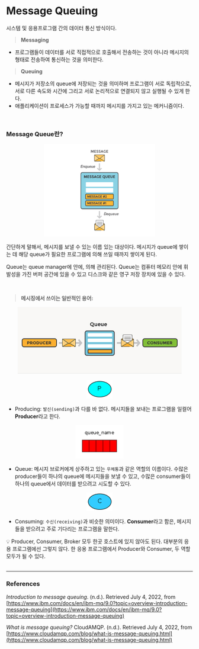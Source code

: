 # **Message Queuing**

시스템 및 응용프로그램 간의 데이터 통신 방식이다.

> **Messaging**
> 
- 프로그램들이 데이터를 서로 직접적으로 호출해서 전송하는 것이 아니라 메시지의 형태로 전송하여 통신하는 것을 의미한다.

> **Queuing**
> 
- 메시지가 저장소의 queue에 저장되는 것을 의미하며 프로그램이 서로 독립적으로, 서로 다른 속도와 시간에 그리고 서로 논리적으로 연결되지 않고 실행될 수 있게 한다.
- 애플리케이션이 프로세스가 가능할 때까지 메시지를 가지고 있는 메커니즘이다.

<br>

### Message Queue란?

<p align="center"><img src="resources/0.png" height="250" width="300"></p>

간단하게 말해서, 메시지를 보낼 수 있는 이름 있는 대상이다. 메시지가 queue에 쌓이는 데 해당 queue가 필요한 프로그램에 의해 쓰일 때까지 쌓이게 된다.

Queue는 queue manager에 안에, 의해 관리된다. Queue는 컴퓨터 메모리 안에 휘발성을 가진 버퍼 공간에 있을 수 있고 디스크와 같은 영구 저장 장치에 있을 수 있다. 

<br>

> **메시징에서 쓰이는 일반적인 용어:**
> 

<p align="center"><img src="resources/1.png"></p>

<p align="center"><img src="resources/2.png"></p>

- Producing: `발신(sending)`과 다를 바 없다. 메시지들을 보내는 프로그램을 일컬어 **Producer**라고 한다.

<p align="center"><img src="resources/3.png" ></p>

- Queue: 메시지 브로커에게 상주하고 있는 `우체통`과 같은 역할의 이름이다. 수많은 producer들이 하나의 queue에 메시지들을 보낼 수 있고, 수많은 consumer들이 하나의 queue에서 데이터를 받으려고 시도할 수 있다.

<p align="center"><img src="resources/4.png"></p>

- Consuming: `수신(receiving)`과 비슷한 의미이다. **Consumer**라고 함은, 메시지들을 받으려고 주로 기다리는 프로그램을 말한다.

<aside>
💡 Producer, Consumer, Broker 모두 한곳 호스트에 있지 않아도 된다. 대부분의 응용 프로그램에선 그렇지 않다. 한 응용 프로그램에서 Producer와 Consumer, 두 역할 모두가 될 수 있다.

</aside>

<br>

---

### **References**

*Introduction to message queuing*. (n.d.). Retrieved July 4, 2022, from [https://www.ibm.com/docs/en/ibm-mq/9.0?topic=overview-introduction-message-queuing](https://www.ibm.com/docs/en/ibm-mq/9.0?topic=overview-introduction-message-queuing)

*What is message queuing?* CloudAMQP. (n.d.). Retrieved July 4, 2022, from [https://www.cloudamqp.com/blog/what-is-message-queuing.html](https://www.cloudamqp.com/blog/what-is-message-queuing.html)